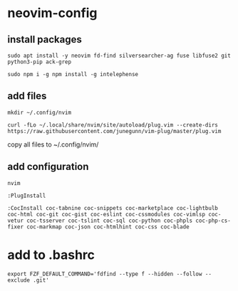 # neovim-config

## install packages
```
sudo apt install -y neovim fd-find silversearcher-ag fuse libfuse2 git python3-pip ack-grep
```
```
sudo npm i -g npm install -g intelephense
```
## add files
```
mkdir ~/.config/nvim
```
```
curl -fLo ~/.local/share/nvim/site/autoload/plug.vim --create-dirs https://raw.githubusercontent.com/junegunn/vim-plug/master/plug.vim
```
copy all files to ~/.config/nvim/
## add configuration 
```
nvim
```
```
:PlugInstall
```
```
:CocInstall coc-tabnine coc-snippets coc-marketplace coc-lightbulb coc-html coc-git coc-gist coc-eslint coc-cssmodules coc-vimlsp coc-vetur coc-tsserver coc-tslint coc-sql coc-python coc-phpls coc-php-cs-fixer coc-markmap coc-json coc-htmlhint coc-css coc-blade 
```

# add to .bashrc
```
export FZF_DEFAULT_COMMAND='fdfind --type f --hidden --follow --exclude .git'
```
